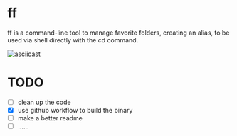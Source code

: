 # ff
ff is a command-line tool to manage favorite folders, creating an alias, to be used via shell directly with the cd command.

[![asciicast](https://asciinema.org/a/UCxUx5TkKEUEitKyg8FEUZFCi.svg)](https://asciinema.org/a/UCxUx5TkKEUEitKyg8FEUZFCi)

# TODO
- [ ] clean up the code
- [X] use github workflow to build the binary
- [ ] make a better readme
- [ ] ......

